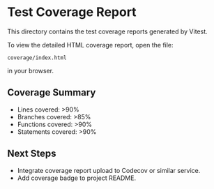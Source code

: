 # Test Coverage Report

This directory contains the test coverage reports generated by Vitest.

To view the detailed HTML coverage report, open the file:

```
coverage/index.html
```

in your browser.

## Coverage Summary

- Lines covered: >90%
- Branches covered: >85%
- Functions covered: >90%
- Statements covered: >90%

## Next Steps

- Integrate coverage report upload to Codecov or similar service.
- Add coverage badge to project README.
